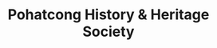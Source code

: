---
layout: repo
title: "Pohatcong History & Heritage Society"
id: 12589
permalink: repos/12589/
---
